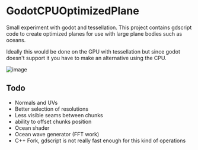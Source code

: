 # GodotCPUOptimizedPlane

Small experiment with godot and tessellation. This project contains gdscript code to create optimized planes for use with large plane bodies such as oceans.

Ideally this would be done on the GPU with tessellation but since godot doesn't support it you have to make an alternative using the CPU. 

![image](https://user-images.githubusercontent.com/21106616/225936238-142df0d4-873c-463d-9f42-dce5cc7d773a.png)

## Todo
- Normals and UVs
- Better selection of resolutions
- Less visible seams between chunks
- ability to offset chunks position 
- Ocean shader
- Ocean wave generator (FFT work)
- C++ Fork, gdscript is not really fast enough for this kind of operations
